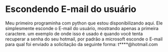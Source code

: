 # Escondendo E-mail do usuário
 Meu primeiro programinha com python que estou disponibilizando aqui.
 Ele simplesmente esconde o E-mail do usuário, mostrando apenas a primeira caractere.
 um exemplo de onde isso é usado é quando você tenta recuperar a senha do seu hotmail, por padrão a microsoft esconde o E-mail para qual foi enviado a solicitação da seguinte forma: t****@hotmail.com
 
